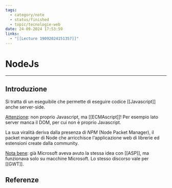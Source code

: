 ```yaml
---
tags:
  - category/note
  - status/finished
  - topic/tecnologie-web
date: 24-09-2024 17:53:59
links:
  - "[[Lecture 19092024151357]]"
---
```

# NodeJs
---
## Introduzione
Si tratta di un eseguibile che permette di eseguire codice [[Javascript]] anche server-side.

<u>Attenzione</u>: non proprio Javascript, ma [[ECMAscript]]! Per esempio lato server manca il DOM, per cui non è proprio Javascript.

La sua viralità deriva dalla presenza di _NPM_ (Node Packet Manager), il packet manager di Node che arricchisce l'applicazione web di librerie ed estensioni create dalla community.

<u>Nota bene</u>: già Microsoft aveva avuto la stessa idea con [[ASP]], ma funzionava solo su macchine Microsoft. Lo stesso discorso vale per [[GWT]].

## Referenze